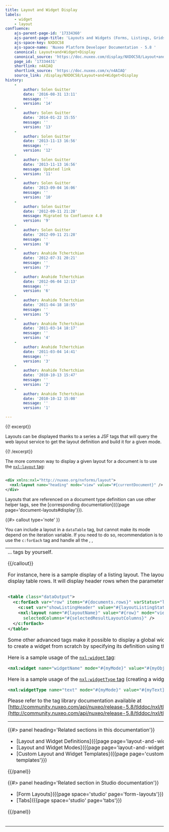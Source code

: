 ```yaml
---
title: Layout and Widget Display
labels:
    - widget
    - layout
confluence:
    ajs-parent-page-id: '17334360'
    ajs-parent-page-title: 'Layouts and Widgets (Forms, Listings, Grids)'
    ajs-space-key: NXDOC58
    ajs-space-name: 'Nuxeo Platform Developer Documentation - 5.8 '
    canonical: Layout+and+Widget+Display
    canonical_source: 'https://doc.nuxeo.com/display/NXDOC58/Layout+and+Widget+Display'
    page_id: '17334431'
    shortlink: n4AIAQ
    shortlink_source: 'https://doc.nuxeo.com/x/n4AIAQ'
    source_link: /display/NXDOC58/Layout+and+Widget+Display
history:
    - 
        author: Solen Guitter
        date: '2016-08-31 13:11'
        message: ''
        version: '14'
    - 
        author: Solen Guitter
        date: '2014-01-22 15:55'
        message: ''
        version: '13'
    - 
        author: Solen Guitter
        date: '2013-11-13 16:56'
        message: ''
        version: '12'
    - 
        author: Solen Guitter
        date: '2013-11-13 16:56'
        message: Updated link
        version: '11'
    - 
        author: Solen Guitter
        date: '2013-09-04 16:06'
        message: ''
        version: '10'
    - 
        author: Solen Guitter
        date: '2012-09-11 21:28'
        message: Migrated to Confluence 4.0
        version: '9'
    - 
        author: Solen Guitter
        date: '2012-09-11 21:28'
        message: ''
        version: '8'
    - 
        author: Anahide Tchertchian
        date: '2012-07-31 20:21'
        message: ''
        version: '7'
    - 
        author: Anahide Tchertchian
        date: '2012-06-04 12:13'
        message: ''
        version: '6'
    - 
        author: Anahide Tchertchian
        date: '2011-04-18 18:55'
        message: ''
        version: '5'
    - 
        author: Anahide Tchertchian
        date: '2011-03-14 18:17'
        message: ''
        version: '4'
    - 
        author: Anahide Tchertchian
        date: '2011-03-04 14:41'
        message: ''
        version: '3'
    - 
        author: Anahide Tchertchian
        date: '2010-10-13 15:47'
        message: ''
        version: '2'
    - 
        author: Anahide Tchertchian
        date: '2010-10-12 15:08'
        message: ''
        version: '1'

---
```

{{! excerpt}}

Layouts can be displayed thanks to a series a JSF tags that will query the web layout service to get the layout definition and build it for a given mode.

{{! /excerpt}}

The more common way to display a given layout for a document is to use the [`nxl:layout` tag](http://community.nuxeo.com/api/nuxeo/5.8/tlddoc/nxl/layout.html):

```xml

<div xmlns:nxl="http://nuxeo.org/nxforms/layout">
  <nxl:layout name="heading" mode="view" value="#{currentDocument}" />
</div>

```

Layouts that are referenced on a document type definition can use other helper tags, see the [corresponding documentation]({{page page='document-layouts#display'}}).

{{#> callout type='note' }}

You can include a layout in a `dataTable` tag, but cannot make its mode depend on the iteration variable. If you need to do so, recommendation is to use the `c:forEach` tag and handle all the <table>, <tr>, <td>... tags by yourself.

{{/callout}}

For instance, here is a sample display of a listing layout. The layout template is configured to display table rows. It will display header rows when the parameter&nbsp;`showListingHeader` is true.

```xml

<table class="dataOutput">
  <c:forEach var="row" items="#{documents.rows}" varStatus="layoutListingStatus">
    <c:set var="showListingHeader" value="#{layoutListingStatus.index == 0}" />
    <nxl:layout name="#{layoutName}" value="#{row}" mode="view"
      selectedColumns="#{selectedResultLayoutColumns}" />
  </c:forEach>
</table>

```

Some other advanced tags make it possible to display a global widget for instance, or even to create a widget from scratch by specifying its definition using the tag attributes.

Here is a sample usage of the [`nxl:widget` tag](http://community.nuxeo.com/api/nuxeo/5.8/tlddoc/nxl/widget.html):

```xml
<nxl:widget name="widgetName" mode="#{myMode}" value="#{myObject}" required="true" />
```

Here is a sample usage of the [`nxl:widgetType` tag](http://community.nuxeo.com/api/nuxeo/5.8/tlddoc/nxl/widgetType.html) (creating a widget definition on the fly):

```xml
<nxl:widgetType name="text" mode="#{myMode}" value="#{myText}" required="true" />
```

Please refer to the tag library documentation available at [http://community.nuxeo.com/api/nuxeo/release-5.8/tlddoc/nxl/tld-summary.html](http://community.nuxeo.com/api/nuxeo/release-5.8/tlddoc/nxl/tld-summary.html).

* * *

<div class="row" data-equalizer data-equalize-on="medium"><div class="column medium-6">{{#> panel heading='Related sections in this documentation'}}

*   [Layout and Widget Definitions]({{page page='layout-and-widget-definitions'}})
*   [Layout and Widget Modes]({{page page='layout-and-widget-modes'}})
*   [Custom Layout and Widget Templates]({{page page='custom-layout-and-widget-templates'}})

{{/panel}}</div><div class="column medium-6">{{#> panel heading='Related section in Studio documentation'}}

*   [Form Layouts]({{page space='studio' page='form-layouts'}})
*   [Tabs]({{page space='studio' page='tabs'}})

{{/panel}}</div></div>